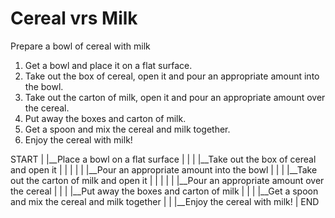 # Cereal vrs Milk

Prepare a bowl of cereal with milk


1. Get a bowl and place it on a flat surface.
2. Take out the box of cereal, open it and pour an appropriate amount into the bowl.
3. Take out the carton of milk, open it and pour an appropriate amount over the cereal.
4. Put away the boxes and carton of milk.
5. Get a spoon and mix the cereal and milk together.
6. Enjoy the cereal with milk!



START
|
|__Place a bowl on a flat surface
|           |
|           |__Take out the box of cereal and open it
|           |               |
|           |               |__Pour an appropriate amount into the bowl
|           |
|           |__Take out the carton of milk and open it
|           |               |
|           |               |__Pour an appropriate amount over the cereal
|           |
|           |__Put away the boxes and carton of milk
|           |
|           |__Get a spoon and mix the cereal and milk together
|           |
|__Enjoy the cereal with milk!
|
END
